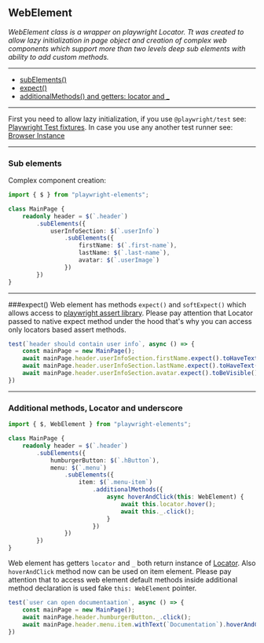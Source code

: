 ## WebElement

*WebElement class is a wrapper on playwright Locator. Tt was created to allow lazy initialization in 
page object and creation of complex web components which support more than two levels deep sub elements
with ability to add custom methods.*
___
- [subElements()](#sub-elements)
- [expect()](#expect)
- [additionalMethods() and getters: locator and _](#additional-methods-locator-and-underscore)

___
First you need to allow lazy initialization, 
if you use `@playwright/test` see: [Playwright Test fixtures](playwright.test.fixtures.md).
In case you use any another test runner see: [Browser Instance](browser.instance.md)
___

### Sub elements

Complex component creation:

```ts
import { $ } from "playwright-elements"; 

class MainPage {
    readonly header = $(`.header`)
        .subElements({
            userInfoSection: $(`.userInfo`)
                .subElements({
                    firstName: $(`.first-name`),
                    lastName: $(`.last-name`),
                    avatar: $(`.userImage`)
                })
        })
}
```
___
###expect()
Web element has methods `expect()` and `softExpect()` which allows access to 
[playwright assert library](https://playwright.dev/docs/test-assertions). 
Please pay attention that Locator passed to native expect method under the hood 
that's why you can access only locators based assert methods.

```ts
test(`header should contain user info`, async () => {
    const mainPage = new MainPage();
    await mainPage.header.userInfoSection.firstName.expect().toHaveText(`Bob`);
    await mainPage.header.userInfoSection.lastName.expect().toHaveText(`Automation`);
    await mainPage.header.userInfoSection.avatar.expect().toBeVisible();
})
```
---
### Additional methods, Locator and underscore

```ts
import { $, WebElement } from "playwright-elements"; 

class MainPage {
    readonly header = $(`.header`)
        .subElements({
            humburgerButton: $(`.hButton`),
            menu: $(`.menu`)
                .subElements({
                    item: $(`.menu-item`)
                        .additionalMethods({
                            async hoverAndClick(this: WebElement) {
                                await this.locator.hover();
                                await this._.click();
                            }
                        })
                })
        })
}
```

Web element has getters `locator` and `_` both return instance of [Locator](https://playwright.dev/docs/api/class-locator).
Also `hoverAndClick` method now can be used on item element. Please pay attention that to access web element
default methods inside additional method declaration is used fake `this: WebElement` pointer. 
```ts
test(`user can open documentaation`, async () => {
    const mainPage = new MainPage();
    await mainPage.header.humburgerButton._.click();
    await mainPage.header.menu.item.withText(`Documentation`).hoverAndClick();
})
```

